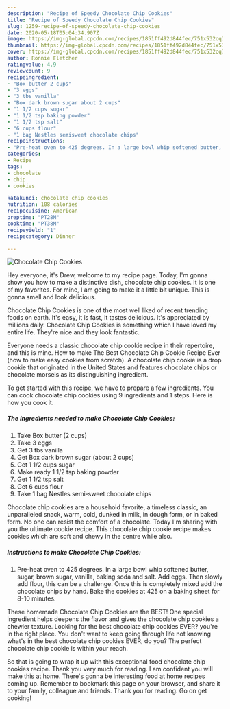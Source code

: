 ```yaml
---
description: "Recipe of Speedy Chocolate Chip Cookies"
title: "Recipe of Speedy Chocolate Chip Cookies"
slug: 1259-recipe-of-speedy-chocolate-chip-cookies
date: 2020-05-18T05:04:34.907Z
image: https://img-global.cpcdn.com/recipes/1851ff492d844fec/751x532cq70/chocolate-chip-cookies-recipe-main-photo.jpg
thumbnail: https://img-global.cpcdn.com/recipes/1851ff492d844fec/751x532cq70/chocolate-chip-cookies-recipe-main-photo.jpg
cover: https://img-global.cpcdn.com/recipes/1851ff492d844fec/751x532cq70/chocolate-chip-cookies-recipe-main-photo.jpg
author: Ronnie Fletcher
ratingvalue: 4.9
reviewcount: 9
recipeingredient:
- "Box butter 2 cups"
- "3 eggs"
- "3 tbs vanilla"
- "Box dark brown sugar about 2 cups"
- "1 1/2 cups sugar"
- "1 1/2 tsp baking powder"
- "1 1/2 tsp salt"
- "6 cups flour"
- "1 bag Nestles semisweet chocolate chips"
recipeinstructions:
- "Pre-heat oven to 425 degrees. In a large bowl whip softened butter, sugar, brown sugar, vanilla, baking soda and salt. Add eggs. Then slowly add flour, this can be a challenge. Once this is completely mixed add the chocolate chips by hand. Bake the cookies at 425 on a baking sheet for 8-10 minutes."
categories:
- Recipe
tags:
- chocolate
- chip
- cookies

katakunci: chocolate chip cookies 
nutrition: 108 calories
recipecuisine: American
preptime: "PT28M"
cooktime: "PT38M"
recipeyield: "1"
recipecategory: Dinner

---
```



![Chocolate Chip Cookies](https://img-global.cpcdn.com/recipes/1851ff492d844fec/751x532cq70/chocolate-chip-cookies-recipe-main-photo.jpg)

Hey everyone, it's Drew, welcome to my recipe page. Today, I'm gonna show you how to make a distinctive dish, chocolate chip cookies. It is one of my favorites. For mine, I am going to make it a little bit unique. This is gonna smell and look delicious.

Chocolate Chip Cookies is one of the most well liked of recent trending foods on earth. It's easy, it is fast, it tastes delicious. It's appreciated by millions daily. Chocolate Chip Cookies is something which I have loved my entire life. They're nice and they look fantastic.

Everyone needs a classic chocolate chip cookie recipe in their repertoire, and this is mine. How to make The Best Chocolate Chip Cookie Recipe Ever (how to make easy cookies from scratch). A chocolate chip cookie is a drop cookie that originated in the United States and features chocolate chips or chocolate morsels as its distinguishing ingredient.


To get started with this recipe, we have to prepare a few ingredients. You can cook chocolate chip cookies using 9 ingredients and 1 steps. Here is how you cook it.

<!--inarticleads1-->

##### The ingredients needed to make Chocolate Chip Cookies:

1. Take Box butter (2 cups)
1. Take 3 eggs
1. Get 3 tbs vanilla
1. Get Box dark brown sugar (about 2 cups)
1. Get 1 1/2 cups sugar
1. Make ready 1 1/2 tsp baking powder
1. Get 1 1/2 tsp salt
1. Get 6 cups flour
1. Take 1 bag Nestles semi-sweet chocolate chips


Chocolate chip cookies are a household favorite, a timeless classic, an unparalleled snack, warm, cold, dunked in milk, in dough form, or in baked form. No one can resist the comfort of a chocolate. Today I&#39;m sharing with you the ultimate cookie recipe. This chocolate chip cookie recipe makes cookies which are soft and chewy in the centre while also. 

<!--inarticleads2-->

##### Instructions to make Chocolate Chip Cookies:

1. Pre-heat oven to 425 degrees. In a large bowl whip softened butter, sugar, brown sugar, vanilla, baking soda and salt. Add eggs. Then slowly add flour, this can be a challenge. Once this is completely mixed add the chocolate chips by hand. Bake the cookies at 425 on a baking sheet for 8-10 minutes.


These homemade Chocolate Chip Cookies are the BEST! One special ingredient helps deepens the flavor and gives the chocolate chip cookies a chewier texture. Looking for the best chocolate chip cookies EVER? you&#39;re in the right place. You don&#39;t want to keep going through life not knowing what&#39;s in the best chocolate chip cookies EVER, do you? The perfect chocolate chip cookie is within your reach. 

So that is going to wrap it up with this exceptional food chocolate chip cookies recipe. Thank you very much for reading. I am confident you will make this at home. There's gonna be interesting food at home recipes coming up. Remember to bookmark this page on your browser, and share it to your family, colleague and friends. Thank you for reading. Go on get cooking!
